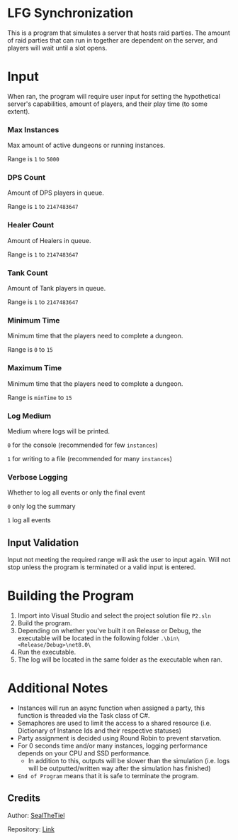 # LFG Synchronization

This is a program that simulates a server that hosts raid parties. The amount of raid parties that can run in together are dependent on the server, and players will wait until a slot opens. 


# Input
When ran, the program will require user input for setting the hypothetical server's capabilities, amount of players, and their play time (to some extent).

### Max Instances
Max amount of active dungeons or running instances.

Range is `1` to `5000`

### DPS Count
Amount of DPS players in queue.

Range is `1` to `2147483647`

### Healer Count
Amount of Healers in queue.

 Range is `1` to `2147483647`


### Tank Count
Amount of Tank players in queue.

 Range is `1` to `2147483647`
 
### Minimum Time
Minimum time that the players need to complete a dungeon.

Range is `0` to `15`

### Maximum Time
Minimum time that the players need to complete a dungeon.

Range is `minTime` to `15`


### Log Medium
Medium where logs will be printed.

`0` for the console (recommended for few `instances`)

`1` for writing to a file (recommended for many `instances`)

### Verbose Logging
Whether to log all events or only the final event

`0` only log the summary

`1` log all events

## Input Validation
Input not meeting the required range will ask the user to input again. Will not stop unless the program is terminated or a valid input is entered.

# Building the Program
1. Import into Visual Studio and select the project solution file `P2.sln`
2. Build the program.
3. Depending on whether you've built it on Release or Debug, the executable will be located in the following folder
	`.\bin\<Release/Debug>\net8.0\`
4. Run the executable.
5. The log will be located in the same folder as the executable when ran.
# Additional Notes
- Instances will run an async function when assigned a party, this function is threaded via the Task class of C#.
- Semaphores are used to limit the access to a shared resource (i.e. Dictionary of Instance Ids and their respective statuses)
- Party assignment is decided using Round Robin to prevent starvation.
- For 0 seconds time and/or many instances, logging performance depends on your CPU and SSD performance.
	- In addition to this, outputs will be slower than the simulation (i.e. logs will be outputted/written way after the simulation has finished)
- `End of Program` means that it is safe to terminate the program.



Credits
--
Author: [SealTheTiel](https://github.com/SealTheTiel)

Repository: [Link](https://github.com/SealTheTiel/P2-LFG-Synchronization)
